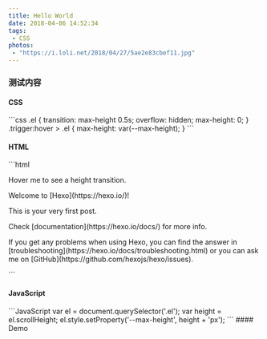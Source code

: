 ```yaml
---
title: Hello World
date: 2018-04-06 14:52:34
tags:
 - CSS
photos: 
 - "https://i.loli.net/2018/04/27/5ae2e83cbef11.jpg"
---
```


### 测试内容

<h4 data-type="CSS">CSS</h4>
```css
.el {
  transition: max-height 0.5s;
  overflow: hidden;
  max-height: 0;
}
.trigger:hover > .el {
  max-height: var(--max-height);
}
```
<h4 data-type="HTML">HTML</h4>
```html
<div class="trigger">
    <p>Hover me to see a height transition.</p>
    <div class="el">
        <p>Welcome to [Hexo](https://hexo.io/)!</p>
        <p>This is your very first post.</p>
        <p>Check [documentation](https://hexo.io/docs/) for more info.</p>
        <p>If you get any problems when using Hexo, you can find the answer in [troubleshooting](https://hexo.io/docs/troubleshooting.html) or you can ask me on [GitHub](https://github.com/hexojs/hexo/issues).</p>
    </div>
</div>
```
<h4 data-type="JavaScript">JavaScript</h4>
```JavaScript
var el = document.querySelector('.el');
var height = el.scrollHeight;
el.style.setProperty('--max-height', height + 'px');
```
#### Demo